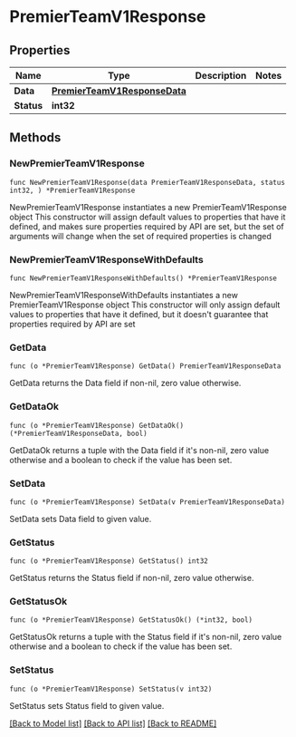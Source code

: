 # PremierTeamV1Response

## Properties

Name | Type | Description | Notes
------------ | ------------- | ------------- | -------------
**Data** | [**PremierTeamV1ResponseData**](PremierTeamV1ResponseData.md) |  | 
**Status** | **int32** |  | 

## Methods

### NewPremierTeamV1Response

`func NewPremierTeamV1Response(data PremierTeamV1ResponseData, status int32, ) *PremierTeamV1Response`

NewPremierTeamV1Response instantiates a new PremierTeamV1Response object
This constructor will assign default values to properties that have it defined,
and makes sure properties required by API are set, but the set of arguments
will change when the set of required properties is changed

### NewPremierTeamV1ResponseWithDefaults

`func NewPremierTeamV1ResponseWithDefaults() *PremierTeamV1Response`

NewPremierTeamV1ResponseWithDefaults instantiates a new PremierTeamV1Response object
This constructor will only assign default values to properties that have it defined,
but it doesn't guarantee that properties required by API are set

### GetData

`func (o *PremierTeamV1Response) GetData() PremierTeamV1ResponseData`

GetData returns the Data field if non-nil, zero value otherwise.

### GetDataOk

`func (o *PremierTeamV1Response) GetDataOk() (*PremierTeamV1ResponseData, bool)`

GetDataOk returns a tuple with the Data field if it's non-nil, zero value otherwise
and a boolean to check if the value has been set.

### SetData

`func (o *PremierTeamV1Response) SetData(v PremierTeamV1ResponseData)`

SetData sets Data field to given value.


### GetStatus

`func (o *PremierTeamV1Response) GetStatus() int32`

GetStatus returns the Status field if non-nil, zero value otherwise.

### GetStatusOk

`func (o *PremierTeamV1Response) GetStatusOk() (*int32, bool)`

GetStatusOk returns a tuple with the Status field if it's non-nil, zero value otherwise
and a boolean to check if the value has been set.

### SetStatus

`func (o *PremierTeamV1Response) SetStatus(v int32)`

SetStatus sets Status field to given value.



[[Back to Model list]](../README.md#documentation-for-models) [[Back to API list]](../README.md#documentation-for-api-endpoints) [[Back to README]](../README.md)


